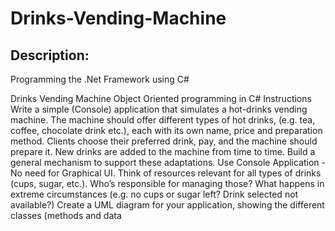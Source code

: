 # Drinks-Vending-Machine

Description:  
----------------
 
 Programming the .Net Framework using C#
 
Drinks Vending Machine
Object Oriented programming in C#
Instructions
Write a simple (Console)  application that simulates a hot-drinks vending machine.
The machine should offer different types of hot drinks, (e.g. tea, coffee, chocolate drink etc.), each with its own name, price and preparation method.
Clients choose their preferred drink, pay, and the machine should prepare it.
New drinks are added to the machine from time to time. Build a general mechanism to support these adaptations.
Use Console Application - No need for Graphical UI.
Think of resources relevant for all types of drinks (cups, sugar, etc.). Who’s responsible for managing those?
What happens in extreme circumstances (e.g. no cups or sugar left? Drink selected not available?)
Create a UML diagram for your application, showing the different classes (methods and data 

